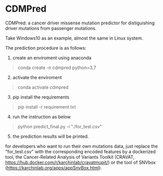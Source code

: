 # CDMPred
CDMPred: a cancer driver missense mutation predictor for distiguishing driver mutations from passenger mutations.

Take Windows10 as an example, almost the same in Linux system. 

The prediction procedure is as follows:

1. create an enviroment using anaconda
> conda create -n cdmpred python=3.7

2. activate the enviroment
> conda activate cdmpred

3. pip install the requirements
> pip install -r requirement.txt

4. run the instruction as below
> python predict_final.py -i "./for_test.csv"

5. the prediction results will be printed.

for developers who want to run their own mutations data, just replace the "for_test.csv" with the corresponding encoded features by a dockerized tool,  the Cancer-Related Analysis of Variants Toolkit (CRAVAT, https://hub.docker.com/r/karchinlab/cravatmupit/) or the tool of SNVbox (https://karchinlab.org/apps/appSnvBox.html).

